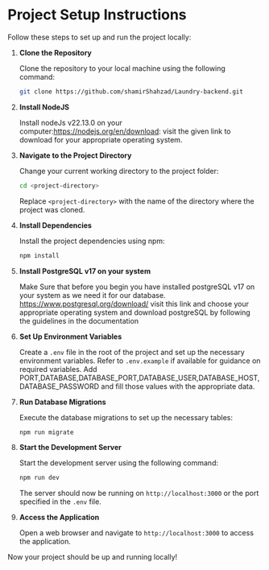 # Project Setup Instructions

Follow these steps to set up and run the project locally:

1. **Clone the Repository**

   Clone the repository to your local machine using the following command:

   ```bash
   git clone https://github.com/shamirShahzad/Laundry-backend.git
   ```

2. **Install NodeJS**

    Install nodeJs v22.13.0 on your computer:<https://nodejs.org/en/download>:
    visit the given link to download for your appropriate operating system.

3. **Navigate to the Project Directory**

   Change your current working directory to the project folder:

   ```bash
   cd <project-directory>
   ```

   Replace `<project-directory>` with the name of the directory where the project was cloned.

4. **Install Dependencies**

   Install the project dependencies using npm:

   ```bash
   npm install
   ```

5. **Install PostgreSQL v17 on your system**

    Make Sure that before you begin you have installed postgreSQL v17 on your system as we need it for our database.
    <https://www.postgresql.org/download/> visit this link and choose your appropriate operating system and download postgreSQL by following the guidelines in the documentation

6. **Set Up Environment Variables**

   Create a `.env` file in the root of the project and set up the necessary environment variables. Refer to `.env.example` if available for guidance on required variables. Add PORT,DATABASE,DATABASE_PORT,DATABASE_USER,DATABASE_HOST,DATABASE_PASSWORD and fill those values with the appropriate data.

7. **Run Database Migrations**

   Execute the database migrations to set up the necessary tables:

   ```bash
   npm run migrate
   ```

8. **Start the Development Server**

   Start the development server using the following command:

   ```bash
   npm run dev
   ```

   The server should now be running on `http://localhost:3000` or the port specified in the `.env` file.

9. **Access the Application**

   Open a web browser and navigate to `http://localhost:3000` to access the application.

Now your project should be up and running locally!
